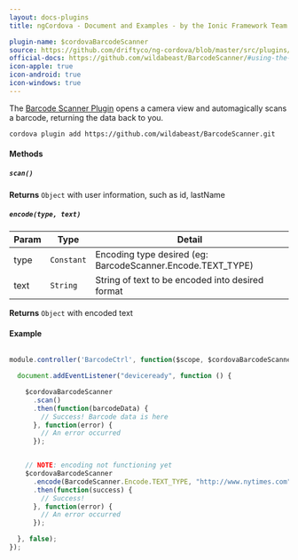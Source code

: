 ```yaml
---
layout: docs-plugins
title: ngCordova - Document and Examples - by the Ionic Framework Team

plugin-name: $cordovaBarcodeScanner
source: https://github.com/driftyco/ng-cordova/blob/master/src/plugins/barcodeScanner.js
official-docs: https://github.com/wildabeast/BarcodeScanner/#using-the-plugin
icon-apple: true
icon-android: true
icon-windows: true
---
```



The [Barcode Scanner Plugin](https://github.com/wildabeast/BarcodeScanner/) opens a camera view and automagically scans a barcode, returning the data back to you.


```bash
cordova plugin add https://github.com/wildabeast/BarcodeScanner.git
```


#### Methods

##### `scan()`

**Returns**  `Object` with user information, such as id, lastName


##### `encode(type, text)`

| Param        | Type           | Detail  |
| ------------ |----------------| --------|
| type         | `Constant`     | Encoding type desired (eg:  BarcodeScanner.Encode.TEXT_TYPE) |
| text         | `String`       | String of text to be encoded into desired format |

**Returns**  `Object` with encoded text


#### Example

```javascript

module.controller('BarcodeCtrl', function($scope, $cordovaBarcodeScanner) {

  document.addEventListener("deviceready", function () {

    $cordovaBarcodeScanner
      .scan()
      .then(function(barcodeData) {
        // Success! Barcode data is here
      }, function(error) {
        // An error occurred
      });


    // NOTE: encoding not functioning yet
    $cordovaBarcodeScanner
      .encode(BarcodeScanner.Encode.TEXT_TYPE, "http://www.nytimes.com")
      .then(function(success) {
        // Success!
      }, function(error) {
        // An error occurred
      });

  }, false);
});
```